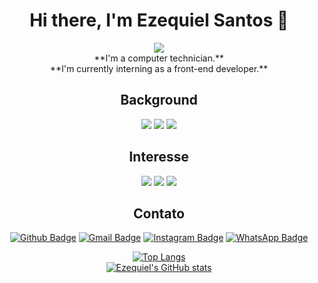<h1 align = center> Hi there, I'm Ezequiel Santos 👋 </h1>
<div  align = center>
<img src="https://user-images.githubusercontent.com/77730400/112048089-d0a18400-8b2c-11eb-88e4-58ae7f8d8777.gif"><br/>
   **I'm a computer technician.**<br/>
 **I'm currently interning as a front-end developer.**
</div>


<h2 align=center>Background</h2>
<p align=center>
<img src="https://img.shields.io/badge/HTML5-E34F26?style=for-the-badge&logo=html5&logoColor=white"> 
<img src="https://img.shields.io/badge/CSS3-1572B6?style=for-the-badge&logo=css3&logoColor=white"> 
<img src="https://img.shields.io/badge/JavaScript-F7DF1E?style=for-the-badge&logo=javascript&logoColor=black"> 
</p>

<h2 align=center>Interesse</h2>
<p align=center>
  <img src="https://img.shields.io/badge/React-20232A?style=for-the-badge&logo=react&logoColor=61DAFB">
  <img src="https://img.shields.io/badge/Node.js-43853D?style=for-the-badge&logo=node.js&logoColor=white"> 
  <img src="https://img.shields.io/badge/TypeScript-007ACC?style=for-the-badge&logo=typescript&logoColor=white"> 
</p>

<h2 align=center>Contato</h2>
<div align=center>
  
  [![Github Badge](https://img.shields.io/badge/GitHub-100000?style=for-the-badge&logo=github&logoColor=white)](https://github.com/ezequielsan)
  [![Gmail Badge](https://img.shields.io/badge/Gmail-D14836?style=for-the-badge&logo=gmail&logoColor=white)](mailto:ezequiel.mozart.2020@gmail.com)
  [![Instagram Badge](https://img.shields.io/badge/Instagram-E4405F?style=for-the-badge&logo=instagram&logoColor=white)](https://instagram.com/ezequielmelo.dev/)
  [![WhatsApp Badge](https://img.shields.io/badge/WhatsApp-25D366?style=for-the-badge&logo=whatsapp&logoColor=white)](https://api.whatsapp.com/send?phone=558592670532&text=Olá)
  
</div>


<p align=center>
<a href="https://github.com/ezequielsan/github-readme-stats"><img src="https://github-readme-stats.vercel.app/api/top-langs/?username=ezequielsan&amp;layout=compact" alt="Top Langs"> <br/>
<img src="https://github-readme-stats.vercel.app/api?username=ezequielsan&amp;show_icons=true&amp;theme=tokyonight" alt="Ezequiel's GitHub stats">
</a>
</p>

<div align="center">
  









